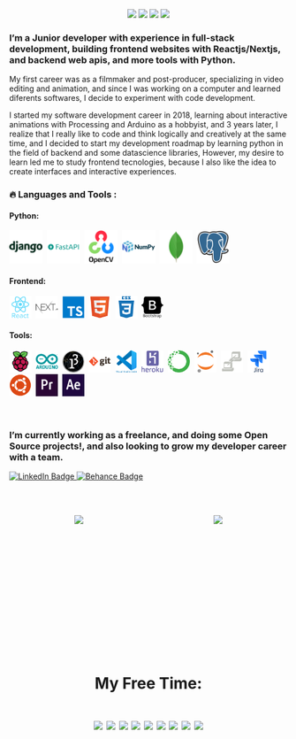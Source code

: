 


<div id="header" align="center" >
<img src="https://media2.giphy.com/media/v1.Y2lkPTc5MGI3NjExNWQ4ZmJjOGQ3ZGZiNTAwOTI4NTBjNjU1MzdiNTY3NjAyOTM3ZTQyZCZjdD1z/LMt9638dO8dftAjtco/giphy.gif" width="100"/>

<img src ="https://media4.giphy.com/media/v1.Y2lkPTc5MGI3NjExMDg3NWNjYzU5Y2M4M2YxMjE1N2EzNDJjZDBmYzU4NmYxYTgyMjE4NCZjdD1z/ln7z2eWriiQAllfVcn/giphy.gif" width="100"/>
 <img src="https://media1.giphy.com/media/v1.Y2lkPTc5MGI3NjExNGE1YmFiMGIwN2Y0ZGVmYjlkZDZiZjZiODVkYzA1MTc2MThmMDE0NCZjdD1z/XAxylRMCdpbEWUAvr8/giphy.gif" width="100"/>
 <img src ="https://media3.giphy.com/media/fsEaZldNC8A1PJ3mwp/giphy.gif?cid=ecf05e47a27846v6sela7a51mm9gx4fhfi6rt37ummznmhuy&rid=giphy.gif&ct=s" width="100"/>
  
</div>  

</div>

### I’m a Junior developer with experience in full-stack development, building frontend websites with Reactjs/Nextjs, and backend web apis, and more tools with Python.

My first career was as a filmmaker and post-producer, specializing in video editing and animation, and since I was working on a computer and learned diferents softwares, I decide to experiment with code development.

 I started my software development career in 2018, learning about interactive animations with Processing and Arduino as a hobbyist, and 3 years later, I realize that I really like to code and think logically and creatively at the same time, and I decided to start my development roadmap by learning python in the field of backend and some datascience libraries, However, my desire to learn led me to study frontend tecnologies, because I also like the idea to create interfaces and interactive experiences.

### :fire: Languages and Tools :
  
<div id="header" align="left" >
  
  <h4> Python: </h4>
      <img src="https://github.com/devicons/devicon/blob/master/icons/django/django-plain-wordmark.svg"  title="Django" alt="Django" width="60" height="60"/>&nbsp;
      <img src="https://github.com/devicons/devicon/blob/master/icons/fastapi/fastapi-plain-wordmark.svg"  title="FastApi" alt="FastApi" width="60" height="60"/>&nbsp;
      <img src="https://github.com/devicons/devicon/blob/master/icons/opencv/opencv-original-wordmark.svg" title="OpenCv" **alt="OpenCv" width="60"
            height="60"/>&nbsp;
      <img src="https://github.com/devicons/devicon/blob/master/icons/numpy/numpy-original-wordmark.svg" title="Numpy" **alt="Numpy" width="60"
            height="60"/>&nbsp;
      <img src="https://github.com/devicons/devicon/blob/master/icons/mongodb/mongodb-original.svg" title="MongoDb" **alt="MongoDb" width="60"
            height="60"/>&nbsp;
      <img src="https://github.com/devicons/devicon/blob/master/icons/postgresql/postgresql-original.svg" title="Postgresql" **alt="Postgresql" width="60"
            height="60"/>&nbsp;
      <h4> Frontend: </h4>
      <img src="https://github.com/devicons/devicon/blob/master/icons/react/react-original-wordmark.svg" title="React" alt="React" width="40" height="40"/>&nbsp;             <img src="https://github.com/devicons/devicon/blob/master/icons/nextjs/nextjs-original-wordmark.svg"  title="NextJs" **alt="NextJs" width="40" height="40" />&nbsp;
      <img src="https://github.com/devicons/devicon/blob/master/icons/typescript/typescript-plain.svg"  title="NextJs" **alt="NextJs" width="40" height="40" />&nbsp;
      <img src="https://github.com/devicons/devicon/blob/master/icons/html5/html5-original.svg" title="HTML5" alt="HTML" width="40" height="40"/>&nbsp;
      <img src="https://github.com/devicons/devicon/blob/master/icons/css3/css3-plain-wordmark.svg"  title="CSS3" alt="CSS" width="40" height="40"/>&nbsp;
      <img src="https://github.com/devicons/devicon/blob/master/icons/bootstrap/bootstrap-plain-wordmark.svg"  title="Bootstrap" alt="Bootstrap" width="40" height="40"/>&nbsp;
      <h4> Tools: </h4>
  <img src="https://github.com/devicons/devicon/blob/master/icons/raspberrypi/raspberrypi-original.svg" title="RaspberryPi" **alt="RaspberryPi" width="40" height="40"/>&nbsp;
      <img src="https://github.com/devicons/devicon/blob/master/icons/arduino/arduino-original-wordmark.svg" title="Arduino" **alt="Arduino" width="40" height="40"/>&nbsp;
      <img src="https://github.com/devicons/devicon/blob/master/icons/processing/processing-original.svg" title="Processing" **alt="Processing" width="40" height="40"/>&nbsp;
      <img src="https://github.com/devicons/devicon/blob/master/icons/git/git-original-wordmark.svg" title="Git" **alt="Git" width="40" height="40"/>&nbsp;
      <img src="https://github.com/devicons/devicon/blob/master/icons/vscode/vscode-original-wordmark.svg" title="VsCode" **alt="VsCode" width="40" height="40"/>&nbsp;
      <img src="https://github.com/devicons/devicon/blob/master/icons/heroku/heroku-plain-wordmark.svg" title="Heroku" **alt="Heroku" width="40" height="40"/>&nbsp;
      <img src="https://github.com/devicons/devicon/blob/master/icons/anaconda/anaconda-original.svg" title="Anaconda" **alt="Anaconda" width="40" height="40"/>&nbsp;
      <img src="https://github.com/devicons/devicon/blob/master/icons/jupyter/jupyter-original.svg" title="Jupyter" **alt="Jupyter" width="40" height="40"/>&nbsp;
      <img src="https://github.com/devicons/devicon/blob/master/icons/putty/putty-plain.svg" title="Putty" **alt="Putty" width="40" height="40"/>&nbsp;
      <img src="https://github.com/devicons/devicon/blob/master/icons/jira/jira-original-wordmark.svg" title="Jira" **alt="Jira" width="40" height="40"/>&nbsp;
      <img src="https://github.com/devicons/devicon/blob/master/icons/ubuntu/ubuntu-plain.svg" title="Ubuntu" **alt="Ubuntu" width="40" height="40"/>&nbsp;
      <img src="https://github.com/devicons/devicon/blob/master/icons/premierepro/premierepro-plain.svg" title="Premier" **alt="Premier" width="40" height="40"/>&nbsp;
      <img src="https://github.com/devicons/devicon/blob/master/icons/aftereffects/aftereffects-plain.svg" title="AfterEffects" **alt="AfterEffects" width="40" height="40"/>&nbsp;
</div>  
  <br> <br/>

 ### I’m currently working as a freelance, and doing some Open Source projects!, and also looking to grow my developer career with a team.

<div id="badges"  padding= '20px'>
  
  
  <a href="https://www.linkedin.com/in/noslen-pantaleon-b8812638">
    <img src="https://img.shields.io/badge/LinkedIn-blue?style=for-the-badge&logo=linkedin&logoColor=white" alt="LinkedIn Badge"/>
  </a>
 
  <a href="https://www.behance.net/Frikout">
    <img src="https://img.shields.io/badge/Behance-blue?style=for-the-badge&logo=linkedin&logoColor=white" alt="Behance Badge"/>
  </a>
</div>
  

   <br> <br/>
  
  
  <div align="center" >
    <div style="display: flex; align-items: flex-start; justify-content: space-around;">
    <img  height="200" src="https://github-readme-stats.vercel.app/api/top-langs/?username=noslenPantaleon&layout=compact&show_icons=true&title_color=ffffff&icon_color=34abeb&text_color=daf7dc&bg_color=151515"/>
    <img  height="200" src="https://github-readme-stats.vercel.app/api?username=noslenPantaleon&show_icons=true&title_color=ffffff&icon_color=34abeb&text_color=daf7dc&bg_color=151515" />
      </div>

</div>
  
   <br> <br/>
    
<div id="header" align="center" >
  <h1> My Free Time: <h1/>
  <img src ="https://media1.giphy.com/media/v1.Y2lkPTc5MGI3NjExZGEyZGE3NjJjMGE5MDIyYWQxNWQ0M2IwMmI5N2M4NmM4MGZiOTVlMCZjdD1z/0LxRnBQq0ZdvK2u00N/giphy.gif"width="100"/>
  <img src ="https://media0.giphy.com/media/WwpaRjmDqqlcCHLz31/giphy.gif?cid=ecf05e47y8s0a11hykekjy9ph4zdyau72x1ai1vhcyxq247j&rid=giphy.gif&ct=s" width="100"/>
  <img src ="https://media3.giphy.com/media/hQvsnZaJKQnqo0c38k/giphy.gif?cid=ecf05e47mamipqf356g6rgljsbma50e6l6fhfqljmaydoutc&rid=giphy.gif&ct=s" width="100"/>
  <img src ="https://media1.giphy.com/media/v1.Y2lkPTc5MGI3NjExYTQ4NzYyZTAyYWM2NDUzNTI0YjVmNjUzODVmMWU4ZWIxZmVmYjU5MCZjdD1z/UWVRBrflOfj8Mxf4YL/giphy.gif" width="100"/>
  <img src ="https://media3.giphy.com/media/v1.Y2lkPTc5MGI3NjExOGY3NzNjMzNlN2Y1Y2Q0YmZhNDExODk5NmUwNGZkMDJmMjk0ZWIzZSZjdD1z/aZAJozpy4g6MspsZiz/giphy.gif"width="100"/>
  <img src ="https://media4.giphy.com/media/v1.Y2lkPTc5MGI3NjExZjM2ODZhNTlhNTNmZDVmNjE5YmI4NWM4ZDc0OGVhZGYyYjFlZGI3YiZjdD1z/I8wguWkN6EtNJGpgKw/giphy.gif"width="100"/>
  <img src ="https://media1.giphy.com/media/bIt8LEFtJKXBTZBJFt/giphy.gif?cid=ecf05e47ljmtcqkl5hhj8hra50qtd67ugong1rgr9oy1mbxo&rid=giphy.gif&ct=s" width="100"/>
  <img src ="https://media2.giphy.com/media/ggL5cO6yGul30AXQnd/giphy.gif?cid=ecf05e47dq6rxlco3zndsotmthgemacx0fz5swty8aun6rim&rid=giphy.gif&ct=s" width="100"/>
  <img src ="https://media3.giphy.com/media/v1.Y2lkPTc5MGI3NjExMGE4Y2E0YTk5MDBhOTRmYWY3ZDcxODM1M2I4ZTI2MzIzNGVjOTI1MSZjdD1z/tArV1mWwKaUnCWrZ8X/giphy.gif" width="100"/>
 
</div>  



<!--
**noslenPantaleon/noslenPantaleon** is a ✨ _special_ ✨ repository because its `README.md` (this file) appears on your GitHub profile.
   <img src="https://media.tenor.com/Li7HobCHqa0AAAAi/trial.gif" width="100"/>


<div id="header" align="center">
  <img src="https://media2.giphy.com/media/v1.Y2lkPTc5MGI3NjExNjE5NDgwZGJmOTIyMjk3ODcxYTU5Y2IxZmMzOWY3YjU5MzA4NWU0YiZjdD1z/dYyRWrXb9OpfYbhNY4/giphy.gif" width="200"/>
<h1> Hi there 👋<h1/>
Here are some ideas to get you started:

  [![Top Langs](https://github-readme-stats.vercel.app/api/top-langs/?username=noslenPantaleon)](https://github.com/noslenPantaleon/github-readme-stats)


- 🔭 I’m currently working on ...
- 🌱 I’m currently learning ...
- 👯 I’m looking to collaborate on ...
- 🤔 I’m looking for help with ...
- 💬 Ask me about ...
- 📫 How to reach me: ...
- 😄 Pronouns: ...
- ⚡ Fun fact: ...
-->
